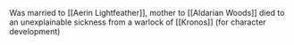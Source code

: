 Was married to [[Aerin Lightfeather]], mother to [[Aldarian Woods]] died to an unexplainable sickness from a warlock of [[Kronos]] (for character development)